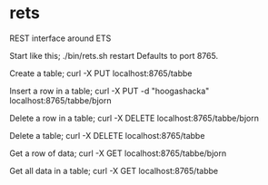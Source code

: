 rets
====

REST interface around ETS

Start like this;
    ./bin/rets.sh restart
Defaults to port 8765.

Create a table;
    curl -X PUT localhost:8765/tabbe

Insert a row in a table;
    curl -X PUT -d "hoogashacka" localhost:8765/tabbe/bjorn

Delete a row in a table;
    curl -X DELETE localhost:8765/tabbe/bjorn

Delete a table;
    curl -X DELETE localhost:8765/tabbe

Get a row of data;
    curl -X GET localhost:8765/tabbe/bjorn

Get all data in a table;
    curl -X GET localhost:8765/tabbe
